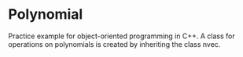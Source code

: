 # Polynomial
Practice example for object-oriented programming in C++.
A class for operations on polynomials is created by inheriting the class nvec.
